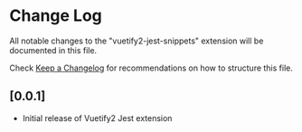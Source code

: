 # Change Log

All notable changes to the "vuetify2-jest-snippets" extension will be documented in this file.

Check [Keep a Changelog](http://keepachangelog.com/) for recommendations on how to structure this file.

## [0.0.1]

- Initial release of Vuetify2 Jest extension
